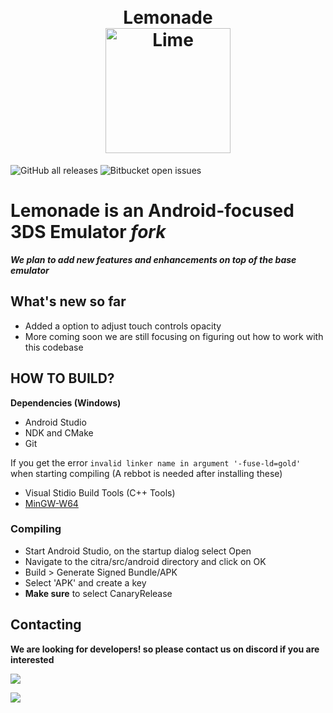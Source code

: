 <h1 align="center">
  <br>
    <a>Lemonade</a>
  <br>
    <b href="https://citra-emu.org/"><img src="https://github.com/Gamer64ytb/Lemonade/blob/master/assets/logo.png" alt="Lime" width="200"></b>
  <br>
</h1>

![GitHub all releases](https://img.shields.io/github/downloads/Gamer64ytb/Citra-Enhanced/total)
![Bitbucket open issues](https://img.shields.io/bitbucket/issues/Gamer64ytb/Citra-Enhanced)

# Lemonade is an Android-focused 3DS Emulator ___fork___

***We plan to add new features and enhancements on top of the ___base___ emulator***

## What's new so far 

- Added a option to adjust touch controls opacity 
- More coming soon we are still focusing on figuring out how to work with this codebase

## HOW TO BUILD?
**Dependencies (Windows)**
- Android Studio
- NDK and CMake
- Git

If you get the error ```invalid linker name in argument '-fuse-ld=gold'``` when starting compiling (A rebbot is needed after installing these)
- Visual Stidio Build Tools (C++ Tools)
- [MinGW-W64](https://github.com/niXman/mingw-builds-binaries)

###  Compiling
- Start Android Studio, on the startup dialog select Open
- Navigate to the citra/src/android directory and click on OK
- Build > Generate Signed Bundle/APK
- Select 'APK' and create a key
- **Make sure** to select CanaryRelease 


## Contacting

**We are looking for developers! so please contact us on discord if you are interested**

[![](https://dcbadge.vercel.app/api/server/NVTYcV4v2Q)](https://discord.gg/NVTYcV4v2Q)

[![](https://patrolavia.github.io/telegram-badge/chat.png)](https://t.me/joinchat/lTkg6yC6pQAxNzM0)
